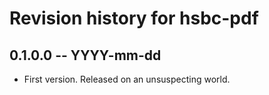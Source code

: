 # Revision history for hsbc-pdf

## 0.1.0.0 -- YYYY-mm-dd

* First version. Released on an unsuspecting world.
